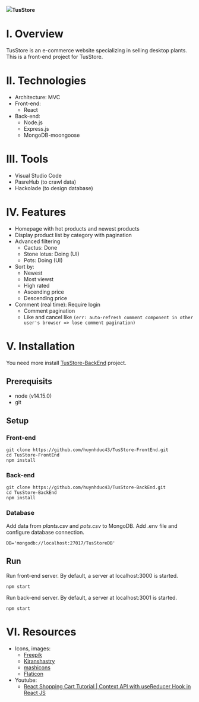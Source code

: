 <img src="https://res.cloudinary.com/dnbjep0mp/image/upload/v1630207818/images/logoTD.svg_bpuqda.png">**TusStore**

# I. Overview
TusStore is an e-commerce website specializing in selling desktop plants. This is a front-end project for TusStore.

# II. Technologies
- Architecture: MVC
- Front-end:
    - React
- Back-end:
    - Node.js
    - Express.js
    - MongoDB-moongoose
    
# III. Tools
- Visual Studio Code
- PasreHub (to crawl data)
- Hackolade (to design database)

# IV. Features
- Homepage with hot products and newest products
- Display product list by category with pagination
- Advanced filtering
    - Cactus: Done
    - Stone lotus: Doing (UI)
    - Pots: Doing (UI)
- Sort by:
    - Newest
    - Most viewst
    - High rated
    - Ascending price
    - Descending price
- Comment (real time): Require login
    - Comment pagination
    - Like and cancel like `(err: auto-refresh comment component in other user's browser => lose comment pagination)`

# V. Installation
You need more install [TusStore-BackEnd](https://github.com/huynhduc43/TusStore-BackEnd.git) project.

## Prerequisits
- node (v14.15.0)
- git

## Setup

### Front-end
```
git clone https://github.com/huynhduc43/TusStore-FrontEnd.git
cd TusStore-FrontEnd
npm install
```

### Back-end
```
git clone https://github.com/huynhduc43/TusStore-BackEnd.git
cd TusStore-BackEnd
npm install
```

### Database
Add data from *plants.csv* and *pots.csv* to MongoDB.
Add .env file and configure database connection.
```
DB='mongodb://localhost:27017/TusStoreDB'
```

## Run
Run front-end server. By default, a server at localhost:3000 is started.
```
npm start
```
Run back-end server. By default, a server at localhost:3001 is started.
```
npm start
```

# VI. Resources
- Icons, images: 
    - [Freepik](https://www.freepik.com)
    - [Kiranshastry](https://www.flaticon.com/authors/kiranshastry)
    - [mashicons](https://smashicons.com/)
    - [Flaticon](https://www.flaticon.com/)
- Youtube:
    - [React Shopping Cart Tutorial | Context API with useReducer Hook in React JS](https://www.youtube.com/watch?v=HptuMAUaNGk&t=2581s)

